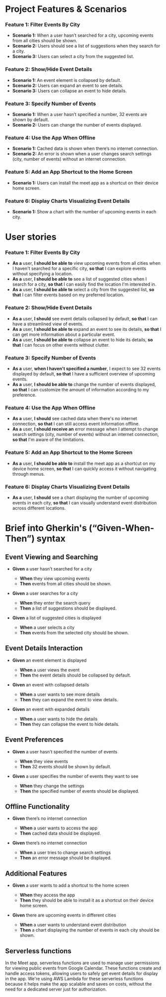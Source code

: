 # Project Features & Scenarios

### Feature 1: Filter Events By City
- **Scenario 1:** When a user hasn’t searched for a city, upcoming events from all cities should be shown.
- **Scenario 2:** Users should see a list of suggestions when they search for a city.
- **Scenario 3:** Users can select a city from the suggested list.

### Feature 2: Show/Hide Event Details
- **Scenario 1:** An event element is collapsed by default.
- **Scenario 2:** Users can expand an event to see details.
- **Scenario 3:** Users can collapse an event to hide details.

### Feature 3: Specify Number of Events
- **Scenario 1:** When a user hasn’t specified a number, 32 events are shown by default.
- **Scenario 2:** Users can change the number of events displayed.

### Feature 4: Use the App When Offline
- **Scenario 1:** Cached data is shown when there’s no internet connection.
- **Scenario 2:** An error is shown when a user changes search settings (city, number of events) without an internet connection.

### Feature 5: Add an App Shortcut to the Home Screen
- **Scenario 1:** Users can install the meet app as a shortcut on their device home screen.

### Feature 6: Display Charts Visualizing Event Details
- **Scenario 1:** Show a chart with the number of upcoming events in each city.

# User stories

### Feature 1: Filter Events By City
- **As a** user, **I should be able to** view upcoming events from all cities when I haven't searched for a specific city, **so that** I can explore events without specifying a location.
- **As a** user, **I should be able to** see a list of suggested cities when I search for a city, **so that** I can easily find the location I'm interested in.
- **As a** user, **I should be able to** select a city from the suggested list, **so that** I can filter events based on my preferred location.

### Feature 2: Show/Hide Event Details
- **As a** user, **I should** see event details collapsed by default, **so that** I can have a streamlined view of events.
- **As a** user, **I should be able to** expand an event to see its details, **so that** I can get more information about a particular event.
- **As a** user, **I should be able to** collapse an event to hide its details, **so that** I can focus on other events without clutter.

### Feature 3: Specify Number of Events
- **As a** user, **when I haven't specified a number**, I expect to see 32 events displayed by default, **so that** I have a sufficient overview of upcoming events.
- **As a** user, **I should be able to** change the number of events displayed, **so that** I can customize the amount of information according to my preference.

### Feature 4: Use the App When Offline
- **As a** user, **I should** see cached data when there's no internet connection, **so that** I can still access event information offline.
- **As a** user, **I should receive an** error message when I attempt to change search settings (city, number of events) without an internet connection, **so that** I'm aware of the limitations.

### Feature 5: Add an App Shortcut to the Home Screen
- **As a** user, **I should be able to** install the meet app as a shortcut on my device home screen, **so that** I can quickly access it without navigating through menus.

### Feature 6: Display Charts Visualizing Event Details
- **As a** user, **I should** see a chart displaying the number of upcoming events in each city, **so that** I can visually understand event distribution across different locations.

# Brief into Gherkin's (“Given-When-Then”) syntax

## Event Viewing and Searching

- **Given** a user hasn’t searched for a city
  - **When** they view upcoming events
  - **Then** events from all cities should be shown.

- **Given** a user searches for a city
  - **When** they enter the search query
  - **Then** a list of suggestions should be displayed.

- **Given** a list of suggested cities is displayed
  - **When** a user selects a city
  - **Then** events from the selected city should be shown.

## Event Details Interaction

- **Given** an event element is displayed
  - **When** a user views the event
  - **Then** the event details should be collapsed by default.

- **Given** an event with collapsed details
  - **When** a user wants to see more details
  - **Then** they can expand the event to view details.

- **Given** an event with expanded details
  - **When** a user wants to hide the details
  - **Then** they can collapse the event to hide details.

## Event Preferences

- **Given** a user hasn’t specified the number of events
  - **When** they view events
  - **Then** 32 events should be shown by default.

- **Given** a user specifies the number of events they want to see
  - **When** they change the settings
  - **Then** the specified number of events should be displayed.

## Offline Functionality

- **Given** there’s no internet connection
  - **When** a user wants to access the app
  - **Then** cached data should be displayed.

- **Given** there’s no internet connection
  - **When** a user tries to change search settings
  - **Then** an error message should be displayed.

## Additional Features

- **Given** a user wants to add a shortcut to the home screen
  - **When** they access the app
  - **Then** they should be able to install it as a shortcut on their device home screen.

- **Given** there are upcoming events in different cities
  - **When** a user wants to understand event distribution
  - **Then** a chart displaying the number of events in each city should be shown.

## Serverless functions

In the Meet app, serverless functions are used to manage user permissions for viewing public events from Google Calendar. These functions create and handle access tokens, allowing users to safely get event details for display in the app. We're using AWS Lambda for these serverless functions because it helps make the app scalable and saves on costs, without the need for a dedicated server just for authorization.


